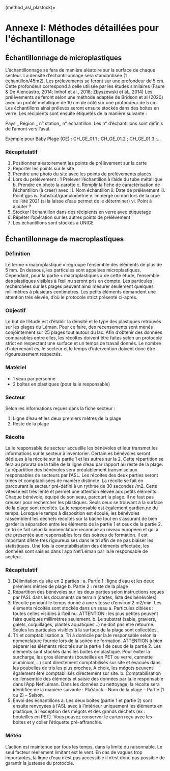 (method_asl_plastock)=
# Annexe I: Méthodes détaillées pour l'échantillonage

## Échantillonnage de microplastiques

L’échantillonnage se fera de manière aléatoire sur la surface de chaque secteur. La densité d’échantillonnage sera standardisée (1 échantillon/45m2). 
Les prélèvements se feront sur une profondeur de 5 cm. Cette profondeur correspond à celle utilisée par les études similaires (Faure & De Alencastro, 2014; Imhof et al., 2018; Zbyszewski et al., 2014)
Les prélèvements se feront selon une méthode adaptée de Bridson et al (2020) avec un profilé métallique de 10 cm de côté sur une profondeur de 5 cm. Les échantillons ainsi prélevés seront ensuite stockés dans des boites en verre. Les récipients sont ensuite étiquetés de la manière suivante :

Pays _ Région _ n° station_ n° échantillon. Les n° d’échantillons sont définis de l’amont vers l’aval.

Exemple pour Baby Plage (GE) : CH_GE_01.1 ; CH_GE_01.2 ; CH_GE_01.3 ;…

### Récapitulatif
1)	Positionner aléatoirement les points de prélèvement sur la carte
2)	Reporter les points sur le site
3)	Prendre une photo du site avec les points de prélèvements placés.
4)	Lors du prélèvement :
	1 Prélever l’échantillon à l’aide du tube métallique
    b.	Prendre en photo la carotte
    c.	Remplir la fiche de caractérisation de l’échantillon (à créer) avec :
        i.	Nom échantillon
        ii.	Date de prélèvement
        iii.	Point gps
        iv.	Substrat/granulométrie
        v.	Immergé ou non lors de la crue de l’été 2021 (si la laisse d’eau permet de le déterminer)
        vi.	Point à ajouter ?
6)	Stocker l’échantillon dans des récipients en verre avec étiquetage 
7)	Répéter l’opération sur les autres points de prélèvement
8)	Les échantillons sont stockés à UNIGE

## Échantillonnage de macroplastiques

### Définition
Le terme « macroplastique » regroupe l’ensemble des éléments de plus de 5 mm. En dessous, les particules sont appelées microplastiques. Cependant, pour la partie « macroplastiques » de cette étude, l’ensemble des plastiques visibles à l’œil nu seront pris en compte. Les particules recherchées sur les plages peuvent ainsi mesurer seulement quelques millimètres à plusieurs centimètres. Les petits éléments demandent une attention très élevée, d’où le protocole strict présenté ci-après.

### Objectif
Le but de l’étude est d’établir la densité et le type des plastiques retrouvés sur les plages du Léman. Pour ce faire, des recensements sont menés conjointement sur 25 plages tout autour du lac. Afin d’obtenir des données comparables entre elles, les récoltes doivent être faites selon un protocole strict en respectant une surface et un temps de travail donnés. Le nombre d’intervenant.es, le secteur et le temps d’intervention doivent donc être rigoureusement respectés.

### Matériel
* 1 seau par personne
* 2 boîtes en plastiques (pour la.le responsable)

### Secteur
Selon les informations reçues dans la fiche secteur : 
1.	Ligne d’eau et les deux premiers mètres de la plage
2.	Reste de la plage

### Récolte
La.le responsable de secteur accueille les bénévoles et leur transmet les informations sur le secteur à inventorier. Certain.es bénévoles seront dédié.es à la récolte sur la partie 1 et les autres sur la 2. Cette répartition se fera au prorata de la taille de la ligne d’eau par rapport au reste de la plage. La répartition des bénévoles sera préalablement transmise aux responsables de secteurs par l’ASL. Les récoltes des deux parties seront triées et comptabilisées de manière distincte.
La récolte se fait en parcourant le secteur pré-défini à un rythme de 30 secondes /m2. Cette vitesse est très lente et permet une attention élevée aux petits éléments. Chaque bénévole, équipé de son seau, parcourt la plage. Il ne faut pas creuser pour rechercher les plastiques. Seuls ceux se trouvant à la surface de la plage sont récoltés. La.le responsable est également gardien.ne du temps. Lorsque le temps à disposition est écoulé, les bénévoles rassemblent les déchets récoltés sur la bâche tout en s’assurant de bien garder la séparation entre les éléments de la partie 1 et ceux de la partie 2. Le tri se fait selon la nomenclature reconnue au niveau européen et qui a été présentée aux responsables lors des soirées de formation. Il est important d’être très rigoureux.ses dans le tri afin de ne pas biaiser les statistiques. Une fois la comptabilisation des éléments effectuée, les données sont saisies dans l’app Net’Léman par la.le responsable de secteur. 

### Récapitulatif
1.	Délimitation du site en 2 parties :
a.	Partie 1 : ligne d’eau et les deux premiers mètres de plage
b.	Partie 2 : reste de la plage
2.	Répartition des bénévoles sur les deux parties selon instructions reçues par l’ASL dans les documents de terrain (cartes, liste des bénévoles)
3.	Récolte pendant le temps donné à une vitesse d’environ 2 m2/min. Les éléments récoltés sont stockés dans un seau
a.	Particules ciblées : toutes celles visibles à l’œil nu. ATTENTION : les plus petites peuvent faire quelques millimètres seulement.
b.	Le substrat (sable, graviers, galets, coquillages, plantes aquatiques…) ne doit pas être retourné. Seules les particules visibles à la surface de la plage sont collectées.
4.	Tri et comptabilisation
a.	Tri à domicile par la.le responsable selon la nomenclature fournie lors de la soirée de formation. ATTENTION à bien séparer les éléments récoltés sur la partie 1 de ceux de la partie 2. Les éléments sont stockés dans les boites en plastique. Pour éviter la surcharge, les gros éléments (bouteilles en PET ou verre, cannette aluminium,…) sont directement comptabilisés sur site et évacués dans les poubelles de tris les plus proches. A choix, les mégots peuvent également être comptabilisés directement sur site.
b.	Comptabilisation de l’ensemble des éléments et saisie des données par la.le responsable dans l’App Net’Léman. Dans les données du nettoyage, la récolte sera identifiée de la manière suivante : Pla’stock – Nom de la plage – Partie (1 ou 2) – Saison.
5.	Envoi des échantillons
a.	Les deux boites (partie 1 et partie 2) sont ensuite renvoyées à l’ASL avec à l’intérieur uniquement les éléments en plastique, à l’exception des mégots et des grands déchets (ex : bouteilles en PET). Vous pouvez conserver le carton reçu avec les boites et y coller l’étiquette pré-affranchie.

### Météo
L’action est maintenue par tous les temps, dans la limite du raisonnable. Le seul facteur réellement limitant est le vent. En cas de vagues trop importantes, la ligne d’eau n’est pas accessible il n’est donc pas possible de garantir la justesse du protocole.

